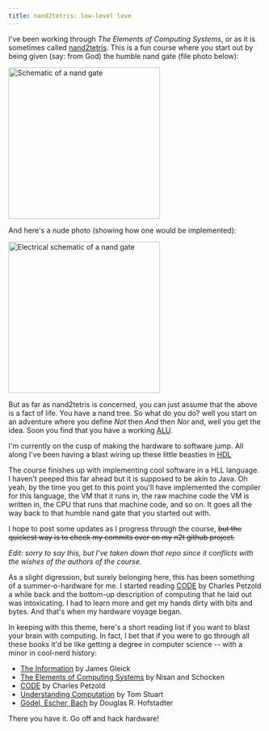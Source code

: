 ```yaml
---
title: nand2tetris: low-level love
---
```



I've been working through *The Elements of Computing Systems*, or as
it is sometimes called [nand2tetris](http://nand2tetris.org). This
is a fun course where you start out by being given (say: from God)
the humble nand gate (file photo below):

<img src="http://upload.wikimedia.org/wikipedia/commons/e/e6/NAND_ANSI_Labelled.svg"
     width="300"
     alt="Schematic of a nand gate">

And here's a nude photo (showing how one would be implemented):

<img src="http://upload.wikimedia.org/wikipedia/commons/d/d4/TTL_npn_nand.svg"
     width="300"
     alt="Electrical schematic of a nand gate">

But as far as nand2tetris is concerned, you can just assume that
the above is a fact of life. You have a nand tree. So what do you
do? well you start on an adventure where you define *Not* then *And*
then *Nor* and, well you get the idea. Soon you find that you have a
working [ALU](https://en.wikipedia.org/wiki/Arithmetic_logic_unit).

I'm currently on the cusp of making the hardware to software jump.
All along I've been having a blast wiring up these little beasties
in [HDL](https://en.wikipedia.org/wiki/Hardware_description_language)

The course finishes up with implementing cool software in a HLL
language. I haven't peeped this far ahead but it is supposed to be
akin to Java. Oh yeah, by the time you get to this point you'll have
implemented the compiler for this language, the VM that it runs in,
the raw machine code the VM is written in, the CPU that runs that
machine code, and so on. It goes all the way back to that humble
nand gate that you started out with.

I hope to post some updates as I progress through the course,
~~but the quickest way is to check my commits over on my n2t
github project.~~

*Edit: sorry to say this, but I've taken down that repo since it conflicts
with the wishes of the authors of the course.*

As a slight digression, but surely belonging here, this has
been something of a summer-o-hardware for me. I started reading
[CODE](http://www.charlespetzold.com/code/) by Charles Petzold a
while back and the bottom-up description of computing that he laid
out was intoxicating. I had to learn more and get my hands dirty
with bits and bytes. And that's when my hardware voyage began.

In keeping with this theme, here's a short reading list if you want
to blast your brain with computing. In fact, I bet that if you were
to go through all these books it'd be like getting a degree in
computer science -- with a minor in cool-nerd history:

* [The Information](http://www.amazon.com/dp/1400096235) by James Gleick
* [The Elements of Computing Systems](http://www.amazon.com/Elements-Computing-Systems-Building-Principles/dp/0262640686) by Nisan and Schocken
* [CODE](http://www.charlespetzold.com/code/) by Charles Petzold
* [Understanding Computation](http://computationbook.com) by Tom Stuart
* [Gödel, Escher, Bach](http://www.amazon.com/Gödel-Escher-Bach-Eternal-Golden/dp/0465026567) by Douglas R. Hofstadter

There you have it. Go off and hack hardware!
